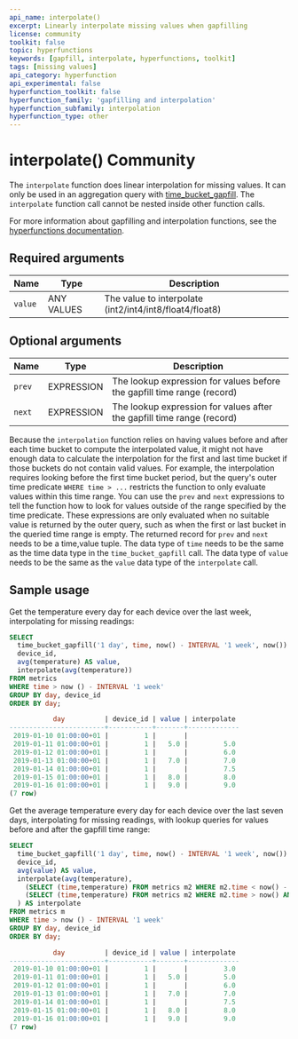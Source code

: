 ```yaml
---
api_name: interpolate()
excerpt: Linearly interpolate missing values when gapfilling
license: community
toolkit: false
topic: hyperfunctions
keywords: [gapfill, interpolate, hyperfunctions, toolkit]
tags: [missing values]
api_category: hyperfunction
api_experimental: false
hyperfunction_toolkit: false
hyperfunction_family: 'gapfilling and interpolation'
hyperfunction_subfamily: interpolation
hyperfunction_type: other
---
```


# interpolate() <tag type="community">Community</tag>
The `interpolate` function does linear interpolation for missing values. It can
only be used in an aggregation query with
[time_bucket_gapfill][time_bucket_gapfill].
The `interpolate` function call cannot be nested inside other function calls.

For more information about gapfilling and interpolation functions, see the
[hyperfunctions documentation][hyperfunctions-gapfilling].

## Required arguments

|Name|Type|Description|
|-|-|-|
|`value`|ANY VALUES|The value to interpolate (int2/int4/int8/float4/float8)|

## Optional arguments

|Name|Type|Description|
|-|-|-|
|`prev`|EXPRESSION|The lookup expression for values before the gapfill time range (record)|
|`next`|EXPRESSION|The lookup expression for values after the gapfill time range (record)|

Because the `interpolation` function relies on having values before and after
each time bucket to compute the interpolated value, it might not have enough
data to calculate the interpolation for the first and last time bucket if those
buckets do not contain valid values. For example, the interpolation requires
looking before the first time bucket period, but the query's outer time
predicate `WHERE time > ...` restricts the function to only evaluate values
within this time range. You can use the `prev` and `next` expressions to tell
the function how to look for values outside of the range specified by the time
predicate. These expressions are only evaluated when no suitable value is
returned by the outer query, such as when the first or last bucket in the
queried time range is empty. The returned record for `prev` and `next` needs to
be a time,value tuple. The data type of `time` needs to be the same as the time
data type in the `time_bucket_gapfill` call. The data type of `value` needs to
be the same as the `value` data type of the `interpolate` call.

## Sample usage
Get the temperature every day for each device over the last week, interpolating
for missing readings:
```sql
SELECT
  time_bucket_gapfill('1 day', time, now() - INTERVAL '1 week', now()) AS day,
  device_id,
  avg(temperature) AS value,
  interpolate(avg(temperature))
FROM metrics
WHERE time > now () - INTERVAL '1 week'
GROUP BY day, device_id
ORDER BY day;

           day          | device_id | value | interpolate
------------------------+-----------+-------+-------------
 2019-01-10 01:00:00+01 |         1 |       |
 2019-01-11 01:00:00+01 |         1 |   5.0 |         5.0
 2019-01-12 01:00:00+01 |         1 |       |         6.0
 2019-01-13 01:00:00+01 |         1 |   7.0 |         7.0
 2019-01-14 01:00:00+01 |         1 |       |         7.5
 2019-01-15 01:00:00+01 |         1 |   8.0 |         8.0
 2019-01-16 01:00:00+01 |         1 |   9.0 |         9.0
(7 row)
```

Get the average temperature every day for each device over the last seven days,
interpolating for missing readings, with lookup queries for values before and
after the gapfill time range:
```sql
SELECT
  time_bucket_gapfill('1 day', time, now() - INTERVAL '1 week', now()) AS day,
  device_id,
  avg(value) AS value,
  interpolate(avg(temperature),
    (SELECT (time,temperature) FROM metrics m2 WHERE m2.time < now() - INTERVAL '1 week' AND m.device_id = m2.device_id ORDER BY time DESC LIMIT 1),
    (SELECT (time,temperature) FROM metrics m2 WHERE m2.time > now() AND m.device_id = m2.device_id ORDER BY time DESC LIMIT 1)
  ) AS interpolate
FROM metrics m
WHERE time > now () - INTERVAL '1 week'
GROUP BY day, device_id
ORDER BY day;

           day          | device_id | value | interpolate
------------------------+-----------+-------+-------------
 2019-01-10 01:00:00+01 |         1 |       |         3.0
 2019-01-11 01:00:00+01 |         1 |   5.0 |         5.0
 2019-01-12 01:00:00+01 |         1 |       |         6.0
 2019-01-13 01:00:00+01 |         1 |   7.0 |         7.0
 2019-01-14 01:00:00+01 |         1 |       |         7.5
 2019-01-15 01:00:00+01 |         1 |   8.0 |         8.0
 2019-01-16 01:00:00+01 |         1 |   9.0 |         9.0
(7 row)
```


[hyperfunctions-gapfilling]: /timescaledb/:currentVersion:/how-to-guides/hyperfunctions/gapfilling-interpolation/
[time_bucket_gapfill]: /api/:currentVersion:/hyperfunctions/gapfilling-interpolation/time_bucket_gapfill/

